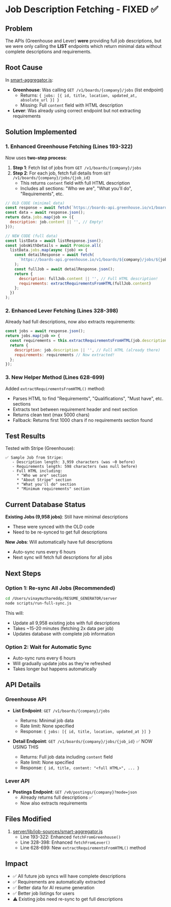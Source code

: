 # Job Description Fetching - FIXED ✅

## Problem
The APIs (Greenhouse and Lever) **were** providing full job descriptions, but we were only calling the **LIST** endpoints which return minimal data without complete descriptions and requirements.

## Root Cause
In [smart-aggregator.js](server/lib/job-sources/smart-aggregator.js):
- **Greenhouse**: Was calling `GET /v1/boards/{company}/jobs` (list endpoint)
  - Returns: `{ jobs: [{ id, title, location, updated_at, absolute_url }] }`
  - Missing: Full `content` field with HTML description
- **Lever**: Was already using correct endpoint but not extracting requirements

## Solution Implemented

### 1. Enhanced Greenhouse Fetching (Lines 193-322)
Now uses **two-step process**:
1. **Step 1**: Fetch list of jobs from `GET /v1/boards/{company}/jobs`
2. **Step 2**: For each job, fetch full details from `GET /v1/boards/{company}/jobs/{job_id}`
   - This returns `content` field with full HTML description
   - Includes all sections: "Who we are", "What you'll do", "Requirements", etc.

```javascript
// OLD CODE (minimal data)
const response = await fetch(`https://boards-api.greenhouse.io/v1/boards/${company}/jobs`);
const data = await response.json();
return data.jobs.map(job => ({
  description: job.content || '', // Empty!
}));

// NEW CODE (full data)
const listData = await listResponse.json();
const jobsWithDetails = await Promise.all(
  listData.jobs.map(async (job) => {
    const detailResponse = await fetch(
      `https://boards-api.greenhouse.io/v1/boards/${company}/jobs/${job.id}`
    );
    const fullJob = await detailResponse.json();
    return {
      description: fullJob.content || '', // Full HTML description!
      requirements: extractRequirementsFromHTML(fullJob.content)
    };
  })
);
```

### 2. Enhanced Lever Fetching (Lines 328-398)
Already had full descriptions, now also extracts requirements:
```javascript
const jobs = await response.json();
return jobs.map(job => {
  const requirements = this.extractRequirementsFromHTML(job.description || '');
  return {
    description: job.description || '', // Full HTML (already there)
    requirements: requirements // Now extracted!
  };
});
```

### 3. New Helper Method (Lines 628-699)
Added `extractRequirementsFromHTML()` method:
- Parses HTML to find "Requirements", "Qualifications", "Must have", etc. sections
- Extracts text between requirement header and next section
- Returns clean text (max 5000 chars)
- Fallback: Returns first 1000 chars if no requirements section found

## Test Results

Tested with Stripe (Greenhouse):
```
✅ Sample Job from Stripe:
   - Description length: 3,959 characters (was ~0 before)
   - Requirements length: 598 characters (was null before)
   - Full HTML including:
     * "Who we are" section
     * "About Stripe" section
     * "What you'll do" section
     * "Minimum requirements" section
```

## Current Database Status

**Existing Jobs (9,958 jobs)**: Still have minimal descriptions
- These were synced with the OLD code
- Need to be re-synced to get full descriptions

**New Jobs**: Will automatically have full descriptions
- Auto-sync runs every 6 hours
- Next sync will fetch full descriptions for all jobs

## Next Steps

### Option 1: Re-sync All Jobs (Recommended)
```bash
cd /Users/vinaymuthareddy/RESUME_GENERATOR/server
node scripts/run-full-sync.js
```
This will:
- Update all 9,958 existing jobs with full descriptions
- Takes ~15-20 minutes (fetching 2x data per job)
- Updates database with complete job information

### Option 2: Wait for Automatic Sync
- Auto-sync runs every 6 hours
- Will gradually update jobs as they're refreshed
- Takes longer but happens automatically

## API Details

### Greenhouse API
- **List Endpoint**: `GET /v1/boards/{company}/jobs`
  - Returns: Minimal job data
  - Rate limit: None specified
  - Response: `{ jobs: [{ id, title, location, updated_at }] }`

- **Detail Endpoint**: `GET /v1/boards/{company}/jobs/{job_id}` ✅ NOW USING THIS
  - Returns: Full job data including `content` field
  - Rate limit: None specified
  - Response: `{ id, title, content: "<full HTML>", ... }`

### Lever API
- **Postings Endpoint**: `GET /v0/postings/{company}?mode=json`
  - Already returns full descriptions ✅
  - Now also extracts requirements

## Files Modified
1. [server/lib/job-sources/smart-aggregator.js](server/lib/job-sources/smart-aggregator.js)
   - Line 193-322: Enhanced `fetchFromGreenhouse()`
   - Line 328-398: Enhanced `fetchFromLever()`
   - Line 628-699: New `extractRequirementsFromHTML()` method

## Impact
- ✅ All future job syncs will have complete descriptions
- ✅ Requirements are automatically extracted
- ✅ Better data for AI resume generation
- ✅ Better job listings for users
- ⚠️ Existing jobs need re-sync to get full descriptions
